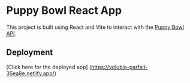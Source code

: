 # Puppy Bowl React App 

This project is built using React and Vite to interact with the [Puppy Bowl API](https://fsa-puppy-bowl.herokuapp.com/api/).

## Deployment

[Click here for the deployed app] (https://voluble-parfait-35ea8e.netlify.app/)

